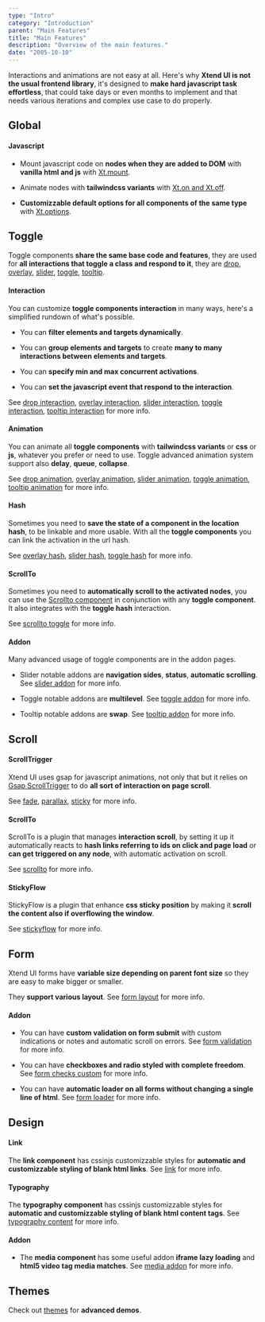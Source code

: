 ```yaml
---
type: "Intro"
category: "Introduction"
parent: "Main Features"
title: "Main Features"
description: "Overview of the main features."
date: "2005-10-10"
---
```


Interactions and animations are not easy at all. Here's why **Xtend UI is not the usual frontend library**, it's designed to **make hard javascript task effortless**, that could take days or even months to implement and that needs various iterations and complex use case to do properly.

## Global

#### Javascript

- Mount javascript code on **nodes when they are added to DOM** with **vanilla html and js** with [Xt.mount](/components/global/javascript#xt-mount).

- Animate nodes with **tailwindcss variants** with [Xt.on and Xt.off](/components/global/javascript#xt-on-and-xt-off).

- **Customizzable default options for all components of the same type** with [Xt.options](/components/global/javascript#xt-options).

## Toggle

Toggle components **share the same base code and features**, they are used for **all interactions that toggle a class and respond to it**, they are [drop](/components/drop), [overlay](/components/overlay), [slider](/components/slider), [toggle](/components/toggle), [tooltip](/components/tooltip).

#### Interaction

You can customize **toggle components interaction** in many ways, here's a simplified rundown of what's possible.

- You can **filter elements and targets dynamically**.

- You can **group elements and targets** to create **many to many interactions between elements and targets**.

- You can **specify min and max concurrent activations**.

- You can **set the javascript event that respond to the interaction**.

See [drop interaction](/components/drop/interaction), [overlay interaction](/components/overlay/interaction), [slider interaction](/components/slider/interaction), [toggle interaction](/components/toggle/interaction), [tooltip interaction](/components/tooltip/interaction) for more info.

#### Animation

You can animate all **toggle components** with **tailwindcss variants** or **css** or **js**, whatever you prefer or need to use. Toggle advanced animation system support also **delay**, **queue**, **collapse**.

See [drop animation](/components/drop/animation), [overlay animation](/components/overlay/animation), [slider animation](/components/slider/animation), [toggle animation](/components/toggle/animation), [tooltip animation](/components/tooltip/animation) for more info.

#### Hash

Sometimes you need to **save the state of a component in the location hash**, to be linkable and more usable. With all the **toggle components** you can link the activation in the url hash.

See [overlay hash](/components/overlay/interaction#hash), [slider hash](/components/slider/interaction#hash), [toggle hash](/components/toggle/interaction#hash) for more info.

#### ScrollTo

Sometimes you need to **automatically scroll to the activated nodes**, you can use the [Scrollto component](/components/scroll-to) in conjunction with any **toggle component**. It also integrates with the **toggle hash** interaction.

See [scrollto toggle](/components/scroll-to#toggle) for more info.

#### Addon

Many advanced usage of toggle components are in the addon pages.

- Slider notable addons are **navigation sides**, **status**, **automatic scrolling**. See [slider addon](/components/slider/addon) for more info.

- Toggle notable addons are **multilevel**. See [toggle addon](/components/toggle/addon) for more info.

- Tooltip notable addons are **swap**. See [tooltip addon](/components/tooltip/addon) for more info.

## Scroll

#### ScrollTrigger

Xtend UI uses gsap for javascript animations, not only that but it relies on [Gsap ScrollTrigger](https://greensock.com/docs/v3/Plugins/ScrollTrigger) to do **all sort of interaction on page scroll**.

See [fade](/components/scroll-trigger/fade), [parallax](/components/scroll-trigger/parallax), [sticky](/components/scroll-trigger/sticky) for more info.

#### ScrollTo

ScrollTo is a plugin that manages **interaction scroll**, by setting it up it automatically reacts to **hash links referring to ids on click and page load** or **can get triggered on any node**, with automatic activation on scroll.

See [scrollto](/components/scroll-to) for more info.

#### StickyFlow

StickyFlow is a plugin that enhance **css sticky position** by making it **scroll the content also if overflowing the window**.

See [stickyflow](/components/sticky-flow) for more info.

## Form

Xtend UI forms have **variable size depending on parent font size** so they are easy to make bigger or smaller.

They **support various layout**. See [form layout](/components/form/layout) for more info.

#### Addon

- You can have **custom validation on form submit** with custom indications or notes and automatic scroll on errors. See [form validation](/components/form/addon#validation) for more info.

- You can have **checkboxes and radio styled with complete freedom**. See [form checks custom](/components/form/addon#checks-custom) for more info.

- You can have **automatic loader on all forms without changing a single line of html**. See [form loader](/components/form/addon#loader) for more info.

## Design

#### Link

The **link component** has cssinjs customizzable styles for **automatic and customizzable styling of blank html links**. See [link](/components/link) for more info.

#### Typography

The **typography component** has cssinjs customizzable styles for **automatic and customizzable styling of blank html content tags**. See [typography content](/components/typography/content) for more info.

#### Addon

- The **media component** has some useful addon **iframe lazy loading** and **html5 video tag media matches**. See [media addon](/components/media/addon) for more info.

## Themes

Check out [themes](/themes) for **advanced demos**.
